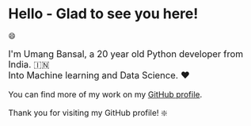 <h1>Hello - Glad to see you here!</h1> 😄

<p style="font-size: 18px;">
I'm Umang Bansal, a 20 year old Python developer from India. 🇮🇳<br>
Into Machine learning and Data Science. ❤️ 
</p>

<p style="font-size: 16px;">
You can find more of my work on my <a href="https://github.com/Umang-Bansal">GitHub profile</a>.
</p>

<p style="font-size: 16px;">
Thank you for visiting my GitHub profile! ❇️
</p>

<!--
**Umang-Bansal/Umang-Bansal** is a ✨ _special_ ✨ repository because its `README.md` (this file) appears on your GitHub profile.

Here are some ideas to get you started:

- 🔭 I’m currently working on ...
- 🌱 I’m currently learning ...
- 👯 I’m looking to collaborate on ...
- 🤔 I’m looking for help with ...
- 💬 Ask me about ...
- 📫 How to reach me: ...
- 😄 Pronouns: ...
- ⚡ Fun fact: ...
-->
